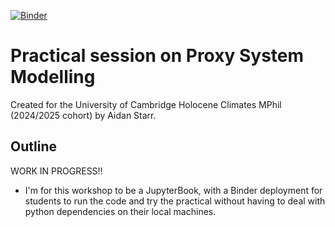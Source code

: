 [![Binder](https://mybinder.org/badge_logo.svg)](https://mybinder.org/v2/gh/AidanStarr/psm_practical/HEAD)

# Practical session on Proxy System Modelling 
Created for the University of Cambridge Holocene Climates MPhil (2024/2025 cohort) by Aidan Starr. 

## Outline
WORK IN PROGRESS!!

- I'm for this workshop to be a JupyterBook, with a Binder deployment for students to run the code and try the practical without having to deal with python dependencies on their local machines. 
